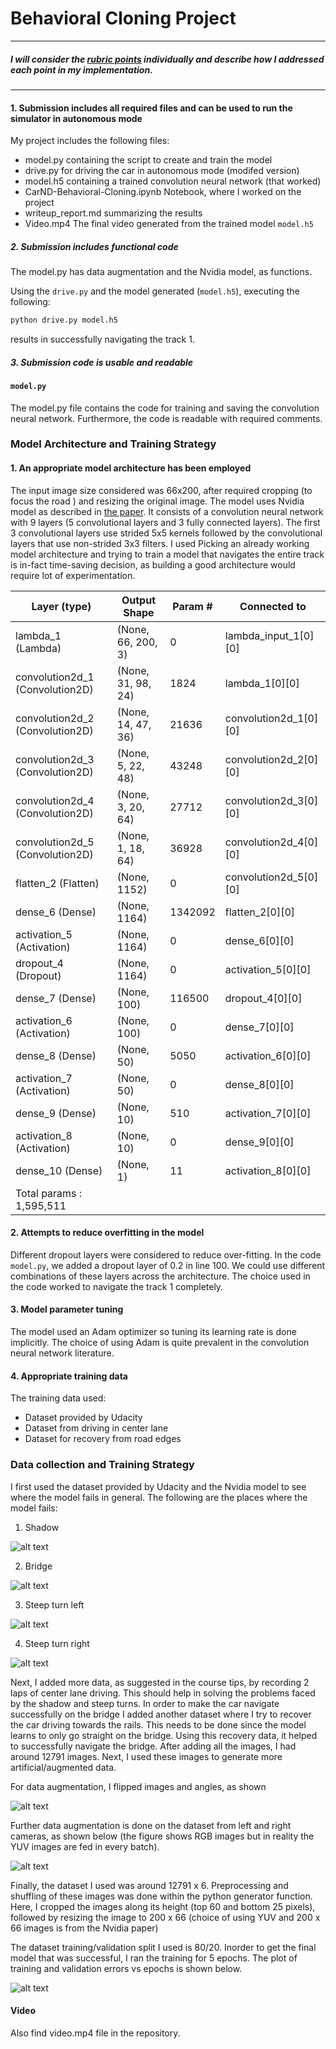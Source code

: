 # **Behavioral Cloning Project**

---


[//]: # (Image References)

[image6]: ./examples/flip.png "Normal Image"
[image7]: ./examples/augment1.png "Data left and right camera"
[image8]: ./examples/valid.png "Training plot"
[image9]:  ./examples/shadow.jpg "Shadow Image"
[image10]: ./examples/bridge.jpg "Bridge Image"
[image11]: ./examples/steep1.jpg "Steep turn 1 Image"
[image12]: ./examples/steep2.jpg "Steep turn 2 Image"

##### I will consider the [rubric points](https://review.udacity.com/#!/rubrics/432/view) individually and describe how I addressed each point in my implementation.  

---

#### 1. Submission includes all required files and can be used to run the simulator in autonomous mode

My project includes the following files:
* model.py containing the script to create and train the model
* drive.py for driving the car in autonomous mode (modifed version)
* model.h5 containing a trained convolution neural network (that worked)
* CarND-Behavioral-Cloning.ipynb Notebook, where I worked on the project
* writeup_report.md summarizing the results
* Video.mp4  The final video generated from the trained model ``model.h5``


##### 2. Submission includes functional code

The model.py has data augmentation and the Nvidia model, as functions.

Using the ``drive.py`` and the model generated (``model.h5``), executing the following:
```sh
python drive.py model.h5
```
results in successfully navigating the track 1.

##### 3. Submission code is usable and readable
#### `model.py`

The model.py file contains the code for training and saving the convolution neural network. Furthermore, the code is readable with required comments.

### Model Architecture and Training Strategy

#### 1. An appropriate model architecture has been employed

The input image size considered was 66x200, after required cropping (to focus the road ) and resizing the original image. The model uses Nvidia model as described in [the paper](https://arxiv.org/pdf/1604.07316.pdf). It consists of a convolution neural network with 9 layers (5 convolutional layers and 3 fully connected layers). The first 3 convolutional layers use strided 5x5 kernels followed by the convolutional layers that use non-strided 3x3 filters. I used Picking an already working model architecture and trying to train a model that navigates the entire track is in-fact time-saving decision, as building a good architecture would require lot of experimentation.

Layer (type)                     |Output Shape          |Param #     |Connected to                     
--- | --- | --- | ---
lambda_1 (Lambda)                |(None, 66, 200, 3)  |0       |lambda_input_1[0][0]
convolution2d_1 (Convolution2D)  |(None, 31, 98, 24)  |1824    |lambda_1[0][0]
convolution2d_2 (Convolution2D)  |(None, 14, 47, 36)  |21636    |convolution2d_1[0][0]   
convolution2d_3 (Convolution2D)  |(None,  5, 22, 48)  |43248    |convolution2d_2[0][0]   
convolution2d_4 (Convolution2D)  |(None,  3, 20, 64)  |27712    |convolution2d_3[0][0]   
convolution2d_5 (Convolution2D)  |(None,  1, 18, 64)  |36928    |convolution2d_4[0][0]
flatten_2 (Flatten)              |(None, 1152)        |  0      |     convolution2d_5[0][0]           
dense_6 (Dense)                  |(None, 1164)        |  1342092|     flatten_2[0][0]                  
activation_5 (Activation)        |(None, 1164)        |  0      |     dense_6[0][0]                    
dropout_4 (Dropout)              |(None, 1164)        |  0      |     activation_5[0][0]               
dense_7 (Dense)                  |(None, 100)         |  116500 |     dropout_4[0][0]                  
activation_6 (Activation)        |(None, 100)         |  0      |     dense_7[0][0]                    
dense_8 (Dense)                  |(None, 50)          |  5050   |     activation_6[0][0]               
activation_7 (Activation)        |(None, 50)          |  0      |     dense_8[0][0]                    
dense_9 (Dense)                  |(None, 10)          |  510    |     activation_7[0][0]               
activation_8 (Activation)        |(None, 10)          |  0      |     dense_9[0][0]                    
dense_10 (Dense)                 |(None, 1)           |  11     |     activation_8[0][0]  
Total params : 1,595,511|||


#### 2. Attempts to reduce overfitting in the model

Different dropout layers were considered to reduce over-fitting. In the code ``model.py``, we added a dropout layer of 0.2 in line 100. We could use different combinations of these layers across the architecture. The choice used in the code worked to navigate the track 1 completely.

#### 3. Model parameter tuning

The model used an Adam optimizer so tuning its learning rate is done implicitly. The choice of using Adam is quite prevalent in the convolution neural network literature.

#### 4. Appropriate training data

The training data used:
* Dataset provided by Udacity
* Dataset from driving in center lane
* Dataset for recovery from road edges

### Data collection and Training Strategy


I first used the dataset provided by Udacity and the Nvidia model to see where
the model fails in general.  The following are the places where the model fails:

1) Shadow

![alt text][image9]

2) Bridge

![alt text][image10]

3) Steep turn left

![alt text][image11]

4) Steep turn right

![alt text][image12]

Next, I added more data, as suggested in the course tips, by recording 2
laps of center lane driving. This should help in solving the problems faced by
the shadow and steep turns. In order to make the car navigate successfully on the
bridge I added another dataset where I try to recover the car driving towards the rails. This needs to be done since the model learns
to only go straight on the bridge. Using this recovery data, it helped to successfully
navigate the bridge. After adding all the images, I had around 12791 images. Next, I used these images to generate more artificial/augmented data.

For data augmentation, I flipped images and angles, as shown

![alt text][image6]

Further data augmentation is done on the dataset from left and right cameras, as shown below (the figure shows RGB images but in reality the YUV images are fed in every batch).


![alt text][image7]


Finally, the dataset I used was around 12791 x 6. Preprocessing and shuffling of these images was done within the python generator function. Here, I cropped the images along its height (top 60 and bottom 25 pixels), followed by resizing the image to 200 x 66
(choice of using YUV and 200 x 66 images is from the Nvidia paper)

The dataset training/validation split I used is 80/20. Inorder to get the final model that was successful, I ran the training for 5 epochs. The plot of training and validation errors vs epochs is shown below.

![alt text][image8]


#### Video
Also find video.mp4 file in the repository.
